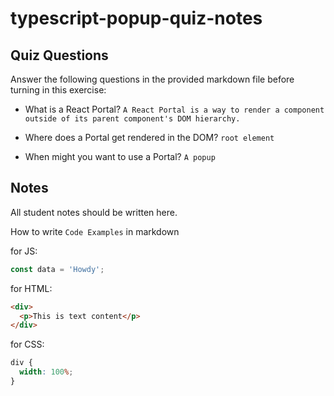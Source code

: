 # typescript-popup-quiz-notes

## Quiz Questions

Answer the following questions in the provided markdown file before turning in this exercise:

- What is a React Portal?
  `A React Portal is a way to render a component outside of its parent component's DOM hierarchy.`

- Where does a Portal get rendered in the DOM?
  `root element`

- When might you want to use a Portal?
  `A popup`

## Notes

All student notes should be written here.

How to write `Code Examples` in markdown

for JS:

```javascript
const data = 'Howdy';
```

for HTML:

```html
<div>
  <p>This is text content</p>
</div>
```

for CSS:

```css
div {
  width: 100%;
}
```
